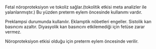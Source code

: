 Fetal nöroproteksiyon ve tokoliz sağlar.(tokolitik etkisi meta analizler ile yalanlanmıştır.) Bu yüzden preterm eylem öncesinde kullanımı vardır. 

Preklampsi durumunda kullanılır. Eklamptik nöbetleri engeller. Sistolik kan basıncını azaltır. Diyasyolik kan basıncını etkilemediği için fetüse zarar vermez. 

Nöroproteksiyon etkisi olduğu için preterm eylem öncesinde verilir.